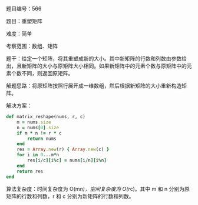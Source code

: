 题目编号：566

题目：重塑矩阵

难度：简单

考察范围：数组、矩阵

题干：给定一个矩阵，将其重塑成新的大小。其中新矩阵的行数和列数由参数给出，且新矩阵的大小与原矩阵大小相同。如果新矩阵中的元素个数与原矩阵中的元素个数不同，则返回原矩阵。

解题思路：将原矩阵按照行展开成一维数组，然后根据新矩阵的大小重新构造矩阵。

解决方案：

```ruby
def matrix_reshape(nums, r, c)
    m = nums.size
    n = nums[0].size
    if m * n != r * c
        return nums
    end
    res = Array.new(r) { Array.new(c) }
    for i in 0...m*n
        res[i/c][i%c] = nums[i/n][i%n]
    end
    return res
end
```

算法复杂度：时间复杂度为 O(m*n)，空间复杂度为 O(r*c)。其中 m 和 n 分别为原矩阵的行数和列数，r 和 c 分别为新矩阵的行数和列数。